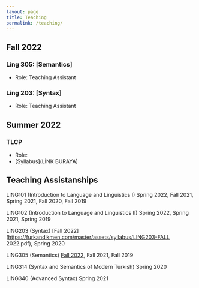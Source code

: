 ```yaml
---
layout: page
title: Teaching
permalink: /teaching/
---
```


## Fall 2022
### Ling 305: [Semantics]
- Role: Teaching Assistant 


### Ling 203: [Syntax]
- Role: Teaching Assistant

## Summer 2022
### TLCP 
- Role: 
- [Syllabus](LİNK BURAYA)

## Teaching Assistanships
LING101 (Introduction to Language and Linguistics I) Spring 2022, Fall 2021, Spring 2021, Fall 2020, Fall 2019

LING102 (Introduction to Language and Linguistics II) Spring 2022, Spring 2021, Spring 2019

LING203 (Syntax) [Fall 2022](https://furkandikmen.com/master/assets/syllabus/LING203-FALL 2022.pdf), Spring 2020

LING305 (Semantics) [Fall 2022](https://furkandikmen.com/assets/syllabus/Ling305_Fall2022.pdf), Fall 2021, Fall 2019

LING314 (Syntax and Semantics of Modern Turkish) Spring 2020

LING340 (Advanced Syntax) Spring 2021
